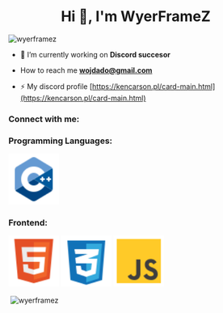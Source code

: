 <h1 align="center">Hi 👋, I'm WyerFrameZ</h1>
<p align="left"> <img src="https://komarev.com/ghpvc/?username=wyerframez&label=Profile%20views&color=0e75b6&style=plastic" alt="wyerframez" /> </p>

- 🔭 I’m currently working on **Discord succesor**

- How to reach me **wojdado@gmail.com**

- ⚡ My discord profile [https://kencarson.pl/card-main.html](https://kencarson.pl/card-main.html)

<h3 align="left">Connect with me:</h3>
<p align="left">
</p>

<h3 align="left">Programming Languages:</h3>
<img src="cpp.svg" width="100" alt="Programming Languages" />

<h3 align="left">Frontend:</h3>
<img src="html.svg" width="100" alt="Programming Languages" />
<img src="css.svg" width="100" alt="Programming Languages" />
<img src="js.svg" width="100" alt="Programming Languages" />

<p>&nbsp;<img align="center" src="https://github-readme-stats.vercel.app/api?username=wyerframez&show_icons=true&locale=en" alt="wyerframez" /></p>
